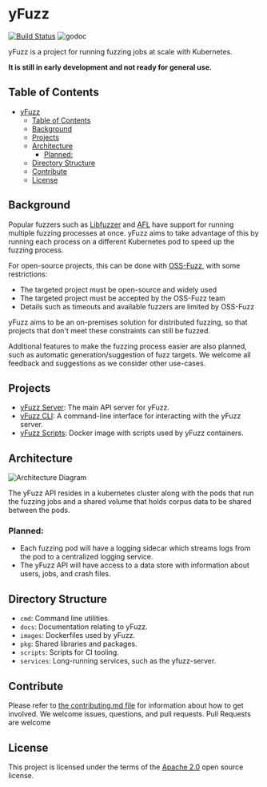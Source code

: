 # yFuzz

[![Build Status](https://travis-ci.org/yahoo/yfuzz.svg?branch=master)](https://travis-ci.org/yahoo/yfuzz) ![godoc](https://godoc.org/github.com/yahoo/yfuzz?status.svg)

yFuzz is a project for running fuzzing jobs at scale with Kubernetes.

**It is still in early development and not ready for general use.**

## Table of Contents

- [yFuzz](#yfuzz)
  - [Table of Contents](#table-of-contents)
  - [Background](#background)
  - [Projects](#projects)
  - [Architecture](#architecture)
    - [Planned:](#planned)
  - [Directory Structure](#directory-structure)
  - [Contribute](#contribute)
  - [License](#license)

## Background

Popular fuzzers such as [Libfuzzer](https://llvm.org/docs/LibFuzzer.html) and [AFL](http://lcamtuf.coredump.cx/afl/) have support for running multiple fuzzing processes at once. yFuzz aims to take advantage of this by running each process on a different Kubernetes pod to speed up the fuzzing process.

For open-source projects, this can be done with [OSS-Fuzz](https://github.com/google/oss-fuzz), with some restrictions:
* The targeted project must be open-source and widely used
* The targeted project must be accepted by the OSS-Fuzz team
* Details such as timeouts and available fuzzers are limited by OSS-Fuzz

yFuzz aims to be an on-premises solution for distributed fuzzing, so that projects that don't meet these constraints can still be fuzzed.

Additional features to make the fuzzing process easier are also planned, such as automatic generation/suggestion of fuzz targets. We welcome all feedback and suggestions as we consider other use-cases.

## Projects
* [yFuzz Server](services/yfuzz-server): The main API server for yFuzz.
* [yFuzz CLI](cmd/yfuzz-cli): A command-line interface for interacting with the yFuzz server.
* [yFuzz Scripts](images/scripts): Docker image with scripts used by yFuzz containers.

## Architecture
![Architecture Diagram](architecture.png)

The yFuzz API resides in a kubernetes cluster along with the pods that run the fuzzing jobs and a shared volume that holds corpus data to be shared between the pods.

### Planned:
* Each fuzzing pod will have a logging sidecar which streams logs from the pod to a centralized logging service.
* The yFuzz API will have access to a data store with information about users, jobs, and crash files.

## Directory Structure
* `cmd`: Command line utilities.
* `docs`: Documentation relating to yFuzz.
* `images`: Dockerfiles used by yFuzz.
* `pkg`: Shared libraries and packages.
* `scripts`: Scripts for CI tooling.
* `services`: Long-running services, such as the yfuzz-server.

## Contribute

Please refer to [the contributing.md file](CONTRIBUTING.md) for information about how to get involved. We welcome issues, questions, and pull requests. Pull Requests are welcome

## License
This project is licensed under the terms of the [Apache 2.0](LICENSE) open source license.
